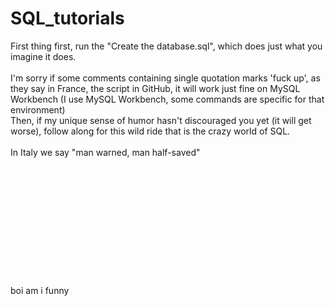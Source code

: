 # SQL_tutorials
First thing first, run the "Create the database.sql", which does just what you imagine it does.\
<br/>
I'm sorry if some comments containing single quotation marks 'fuck up', as they say in France, the script in GitHub, it will work just fine on MySQL Workbench (I use MySQL Workbench, some commands are specific for that environment)\
Then, if my unique sense of humor hasn't discouraged you yet (it will get worse), follow along for this wild ride that is the crazy world of SQL.\
<br/>
In Italy we say "man warned, man half-saved"\
<br/>
<br/>
<br/>
<br/>
<br/>
<br/>
<br/>
<br/>
<br/>
<br/>
<br/>
<br/>
boi am i funny
